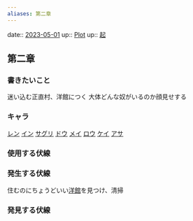 ```yaml
---
aliases: 第二章
---
```


date:: [2023-05-01](/Daily_Note/2023-05-01.md)
up:: [Plot](202305011441.md)
up:: [起](202305040108.md)

## 第二章
### 書きたいこと
迷い込む正直村、洋館につく
大体どんな奴がいるのか顔見せする
### キャラ
[レン](202304262315.md)
[イン](202304262317.md)
[サグリ](202304262320.md)
[ドウ](202304262323.md)
[メイ](202304270037.md)
[ロウ](202304270038.md)
[ケイ](202304270039.md)
[アサ](202304270040.md)

### 使用する伏線

### 発生する伏線
住むのにちょうどいい[洋館](202305011515.md)を見つけ、清掃


### 発見する伏線